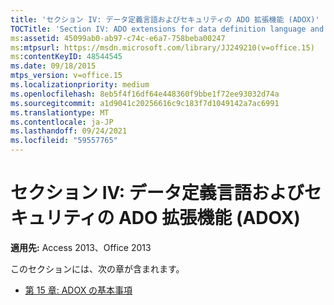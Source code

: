 ```yaml
---
title: 'セクション IV: データ定義言語およびセキュリティの ADO 拡張機能 (ADOX)'
TOCTitle: 'Section IV: ADO extensions for data definition language and security(ADOX)'
ms:assetid: 45099ab0-ab97-c74c-e6a7-758beba00247
ms:mtpsurl: https://msdn.microsoft.com/library/JJ249210(v=office.15)
ms:contentKeyID: 48544545
ms.date: 09/18/2015
mtps_version: v=office.15
ms.localizationpriority: medium
ms.openlocfilehash: 8eb5f4f16df64e448360f9bbe1f72ee93032d74a
ms.sourcegitcommit: a1d9041c20256616c9c183f7d1049142a7ac6991
ms.translationtype: MT
ms.contentlocale: ja-JP
ms.lasthandoff: 09/24/2021
ms.locfileid: "59557765"
---
```

# <a name="section-iv-ado-extensions-for-data-definition-language-and-security-adox"></a>セクション IV: データ定義言語およびセキュリティの ADO 拡張機能 (ADOX)

**適用先:** Access 2013、Office 2013

このセクションには、次の章が含まれます。

- [第 15 章: ADOX の基本事項](chapter-15-adox-fundamentals.md)


